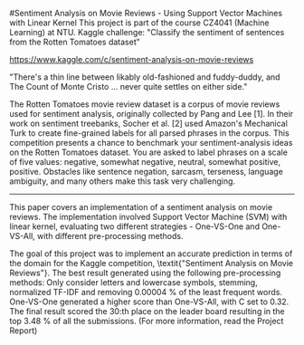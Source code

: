 #Sentiment Analysis on Movie Reviews - Using Support Vector Machines with Linear Kernel 
This project is part of the course CZ4041 (Machine Learning) at NTU. Kaggle challenge: "Classify the sentiment of sentences from the Rotten Tomatoes dataset"

 https://www.kaggle.com/c/sentiment-analysis-on-movie-reviews

"There's a thin line between likably old-fashioned and fuddy-duddy, and The Count of Monte Cristo ... never quite settles on either side."

The Rotten Tomatoes movie review dataset is a corpus of movie reviews used for sentiment analysis, originally collected by Pang and Lee [1]. In their work on sentiment treebanks, Socher et al. [2] used Amazon's Mechanical Turk to create fine-grained labels for all parsed phrases in the corpus. This competition presents a chance to benchmark your sentiment-analysis ideas on the Rotten Tomatoes dataset. You are asked to label phrases on a scale of five values: negative, somewhat negative, neutral, somewhat positive, positive. Obstacles like sentence negation, sarcasm, terseness, language ambiguity, and many others make this task very challenging.

---
This paper covers an implementation of a sentiment analysis on movie reviews. The implementation involved Support Vector Machine (SVM) with linear kernel, evaluating two different strategies - One-VS-One and One-VS-All, with different pre-processing methods.

The goal of this project was to implement an accurate prediction in terms of the domain for the Kaggle competition, \textit{"Sentiment Analysis on Movie Reviews"}. The best result generated using the following pre-processing methods: Only consider letters and lowercase symbols, stemming, normalized TF-IDF and removing 0.00004 \% of the least frequent words. One-VS-One generated a higher score than One-VS-All, with C set to 0.32. The final result scored the 30:th place on the leader board resulting in the top 3.48 \% of all the submissions.
(For more information, read the Project Report)

